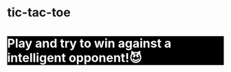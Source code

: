 # tic-tac-toe

<h1 style="background-color: black; color: white">Play and try to win against a intelligent opponent!😈</h1>
